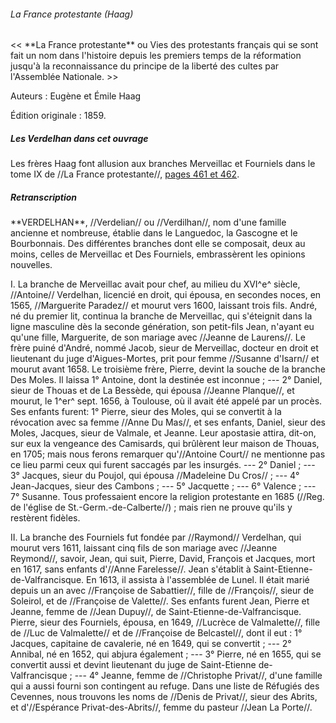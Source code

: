 ###### La France protestante (Haag)

\<\< \*\*La France protestante\*\* ou Vies des protestants français qui
se sont fait un nom dans l\'histoire depuis les premiers temps de la
réformation jusqu\'à la reconnaissance du principe de la liberté des
cultes par l\'Assemblée Nationale. \>\>

Auteurs : Eugène et Émile Haag

Édition originale : 1859.

##### Les Verdelhan dans cet ouvrage

Les frères Haag font allusion aux branches Merveillac et Fourniels dans
le tome IX de //La France protestante//, [pages 461 et
462](http://books.google.fr/books?id=-3caAAAAYAAJ&pg=PA461&dq=verdelhan&lr=&ei=GiLTSpG2JZnoNezVzbAO).

##### Retranscription

 **VERDELHAN\*\*, //Verdelian// ou //Verdilhan//, nom d\'une
        famille ancienne et nombreuse, établie dans le Languedoc, la
        Gascogne et le Bourbonnais. Des différentes branches dont elle
        se composait, deux au moins, celles de Merveillac et Des
        Fourniels, embrassèrent les opinions nouvelles.

I. La branche de Merveillac avait pour chef, au milieu du XVI^e^ siècle,
//Antoine// Verdelhan, licencié en droit, qui épousa, en secondes noces,
en 1565, //Marguerite Paradez// et mourut vers 1600, laissant trois
fils. André, né du premier lit, continua la branche de Merveillac, qui
s\'éteignit dans la ligne masculine dès la seconde génération, son
petit-fils Jean, n\'ayant eu qu\'une fille, Marguerite, de son mariage
avec //Jeanne de Laurens//. Le frère puiné d\'André, nommé Jacob, sieur
de Merveillac, docteur en droit et lieutenant du juge d\'Aigues-Mortes,
prit pour femme //Susanne d\'Isarn// et mourut avant 1658. Le troisième
frère, Pierre, devint la souche de la branche Des Moles. Il laissa 1°
Antoine, dont la destinée est inconnue ; --- 2° Daniel, sieur de Thouas
et de La Bessède, qui épousa //Jeanne Planque//, et mourut, le 1^er^
sept. 1656, à Toulouse, où il avait été appelé par un procès. Ses
enfants furent: 1° Pierre, sieur des Moles, qui se convertit à la
révocation avec sa femme //Anne Du Mas//, et ses enfants, Daniel, sieur
des Moles, Jacques, sieur de Valmale, et Jeanne. Leur apostasie attira,
dit-on, sur eux la vengeance des Camisards, qui brûlèrent leur maison de
Thouas, en 1705; mais nous ferons remarquer qu\'//Antoine Court// ne
mentionne pas ce lieu parmi ceux qui furent saccagés par les insurgés.
--- 2° Daniel ; --- 3° Jacques, sieur du Poujol, qui épousa //Madeleine
Du Cros// ; --- 4° Jean-Jacques, sieur des Cambons ; --- 5° Jacquette ;
--- 6° Valence ; --- 7° Susanne. Tous professaient encore la religion
protestante en 1685 (//Reg. de l\'église de St.-Germ.-de-Calberte//) ;
mais rien ne prouve qu\'ils y restèrent fidèles.

II\. La branche des Fourniels fut fondée par //Raymond// Verdelhan, qui
mourut vers 1611, laissant cinq fils de son mariage avec //Jeanne
Reymond//, savoir, Jean, qui suit, Pierre, David, François et Jacques,
mort en 1617, sans enfants d\'//Anne Farelesse//. Jean s\'établit à
Saint-Etienne-de-Valfrancisque. En 1613, il assista à l\'assemblée de
Lunel. Il était marié depuis un an avec //Françoise de Sabattier//,
fille de //François//, sieur de Soleirol, et de //Françoise de
Valette//. Ses enfants furent Jean, Pierre et Jeanne, femme de //Jean
Dupuy//, de Saint-Etienne-de-Valfrancisque. Pierre, sieur des Fourniels,
épousa, en 1649, //Lucrèce de Valmalette//, fille de //Luc de
Valmalette// et de //Françoise de Belcastel//, dont il eut : 1° Jacques,
capitaine de cavalerie, né en 1649, qui se convertit ; --- 2° Annibal,
né en 1652, qui abjura également ; --- 3° Pierre, né en 1655, qui se
convertit aussi et devint lieutenant du juge de Saint-Etienne
de-Valfrancisque ; --- 4° Jeanne, femme de //Christophe Privat//, d\'une
famille qui a aussi fourni son contingent au refuge. Dans une liste de
Réfugiés des Cevennes, nous trouvons les noms de //Denis de Privat//,
sieur des Abrits, et d\'//Espérance Privat-des-Abrits//, femme du
pasteur //Jean La Porte//.
